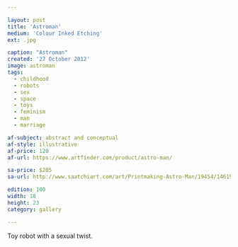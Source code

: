 ```yaml
---

layout: post
title: 'Astroman'
medium: 'Colour Inked Etching'
ext: .jpg

caption: "Astroman"
created: '27 October 2012'
image: astroman
tags:
  - childhood
  - robots
  - sex
  - space
  - toys
  - feminism
  - man
  - marriage

af-subject: abstract and conceptual
af-style: illustrative
af-price: 120
af-url: https://www.artfinder.com/product/astro-man/

sa-price: $205
sa-url: http://www.saatchiart.com/art/Printmaking-Astro-Man/19454/1461975/view

edition: 100
width: 18
height: 23
category: gallery

---
```


Toy robot with a sexual twist.
